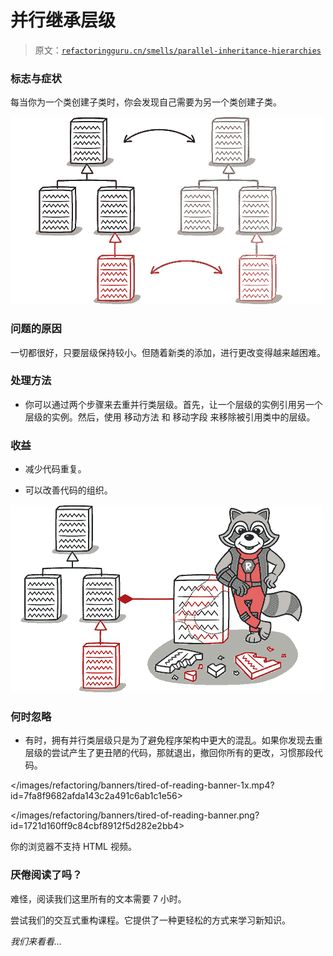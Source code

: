 # 并行继承层级

> 原文：[`refactoringguru.cn/smells/parallel-inheritance-hierarchies`](https://refactoringguru.cn/smells/parallel-inheritance-hierarchies)

### 标志与症状

每当你为一个类创建子类时，你会发现自己需要为另一个类创建子类。

![](img/8bdb7cabf8458579973c0fb1294458a7.png)

### 问题的原因

一切都很好，只要层级保持较小。但随着新类的添加，进行更改变得越来越困难。

### 处理方法

+   你可以通过两个步骤来去重并行类层级。首先，让一个层级的实例引用另一个层级的实例。然后，使用 移动方法 和 移动字段 来移除被引用类中的层级。

### 收益

+   减少代码重复。

+   可以改善代码的组织。

![](img/f21215905838224f087be9d43ecea21a.png)

### 何时忽略

+   有时，拥有并行类层级只是为了避免程序架构中更大的混乱。如果你发现去重层级的尝试产生了更丑陋的代码，那就退出，撤回你所有的更改，习惯那段代码。

</images/refactoring/banners/tired-of-reading-banner-1x.mp4?id=7fa8f9682afda143c2a491c6ab1c1e56>

</images/refactoring/banners/tired-of-reading-banner.png?id=1721d160ff9c84cbf8912f5d282e2bb4>

你的浏览器不支持 HTML 视频。

### 厌倦阅读了吗？

难怪，阅读我们这里所有的文本需要 7 小时。

尝试我们的交互式重构课程。它提供了一种更轻松的方式来学习新知识。

*我们来看看…*
